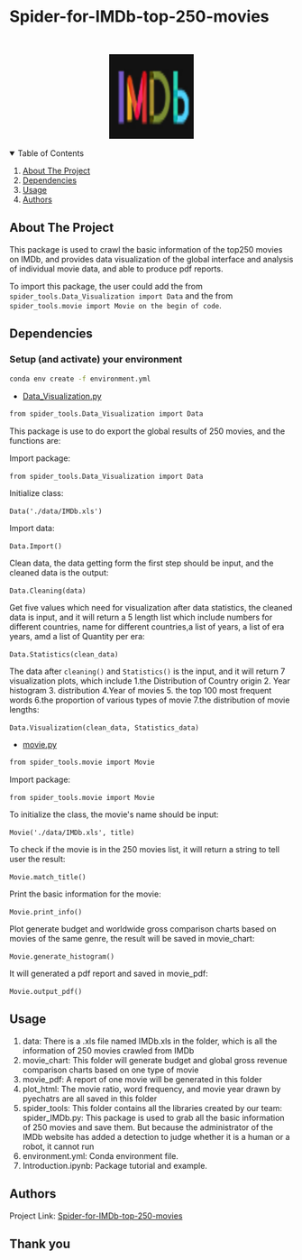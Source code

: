 # Spider-for-IMDb-top-250-movies

<!-- PROJECT LOGO -->
<br />
<p align="center">
  <a href="https://github.com/catiaspsilva/README-template">
    <img src="image/imdb.png" alt="Logo" width="150" height="150">
  </a>
  



<!-- TABLE OF CONTENTS -->
<details open="open">
  <summary>Table of Contents</summary>
  <ol>
    <li>
      <a href="#about-the-project">About The Project</a>
      <li><a href="#dependencies">Dependencies</a></li>
      </li>
    <li><a href="#usage">Usage</a></li>
    <li><a href="#authors">Authors</a></li>
  </ol>
</details>




<!-- ABOUT THE PROJECT -->
## About The Project

This package is used to crawl the basic information of the top250 movies on IMDb, and provides data visualization of the global interface and analysis of individual movie data, and able to produce pdf reports.

To import this package, the user could add the from `spider_tools.Data_Visualization import Data` and the from `spider_tools.movie import Movie on the begin of code`.

## Dependencies
  
### Setup (and activate) your environment
```sh
conda env create -f environment.yml
```
  
* [Data_Visualization.py](https://github.com/yilinzhangAndy/Spider-for-IMDb-top-250-movies/blob/main/spider_tools/Data_Visualization.py)
```sh
from spider_tools.Data_Visualization import Data
```
  
This package is use to do export the global results of 250 movies, and the functions are:

Import package:

`from spider_tools.Data_Visualization import Data`
 
Initialize class:
 
`Data('./data/IMDb.xls')`

Import data:
  
`Data.Import()`
  
Clean data, the data getting form the first step should be input, and the cleaned data is the output:

`Data.Cleaning(data)`

Get five values which need for visualization after data statistics, the cleaned data is input, and it will return a 5 length list which include numbers for different countries, name for different countries,a list of years, a list of era years, amd a list of Quantity per era:

`Data.Statistics(clean_data)`

The data after `cleaning()` and `Statistics()` is the input, and it will return 7 visualization plots, which include 1.the Distribution of Country origin 2. Year histogram 3. distribution 4.Year of movies 5. the top 100 most frequent words 6.the proportion of various types of movie 7.the distribution of movie lengths:

`Data.Visualization(clean_data, Statistics_data)`
  

  
* [movie.py](https://github.com/yilinzhangAndy/Spider-for-IMDb-top-250-movies/blob/main/spider_tools/movie.py)
```sh
from spider_tools.movie import Movie
```
Import package:

`from spider_tools.movie import Movie`

To initialize the class, the movie's name should be input:

`Movie('./data/IMDb.xls', title)`

To check if the movie is in the 250 movies list, it will return a string to tell user the result:

`Movie.match_title()`

Print the basic information for the movie:

`Movie.print_info()`

Plot generate budget and worldwide gross comparison charts based on movies of the same genre, the result will be saved in movie_chart:

`Movie.generate_histogram()`

It will generated a pdf report and saved in movie_pdf:

`Movie.output_pdf()`

<!-- USAGE EXAMPLES -->
## Usage 

1. data: There is a .xls file named IMDb.xls in the folder, which is all the information of 250 movies crawled from IMDb
2. movie_chart: This folder will generate budget and global gross revenue comparison charts based on one type of movie
3. movie_pdf: A report of one movie will be generated in this folder
4. plot_html: The movie ratio, word frequency, and movie year drawn by pyechatrs are all saved in this folder
5. spider_tools: This folder contains all the libraries created by our team:
spider_IMDb.py: This package is used to grab all the basic information of 250 movies and save them. But because the administrator of the IMDb website has added a detection to judge whether it is a human or a robot, it cannot run
6. environment.yml: Conda environment file.
7. Introduction.ipynb: Package tutorial and example.
<!-- ROADMAP -->

<!-- Authors -->
## Authors


Project Link:  [Spider-for-IMDb-top-250-movies](https://github.com/yilinzhangAndy/Spider-for-IMDb-top-250-movies)



## Thank you
